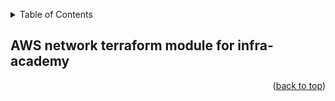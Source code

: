 <a name="readme-top"></a>

<!-- TABLE OF CONTENTS -->
<details>
  <summary>Table of Contents</summary>
  <ol>
    <li><a href="#aws-network-terraform-module-for-infra-academy"></a></li>
  </ol>
</details>


## AWS network terraform module for infra-academy

<p align="right">(<a href="#readme-top">back to top</a>)</p>
